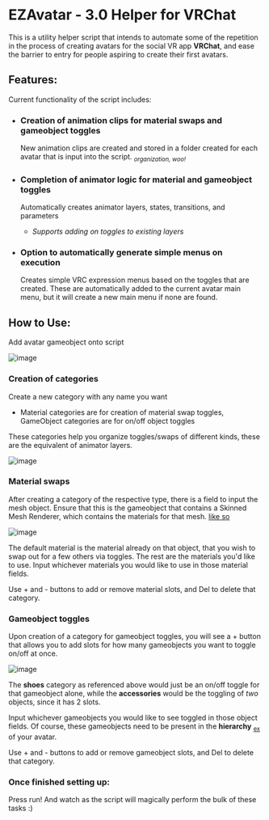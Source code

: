 # EZAvatar - 3.0 Helper for VRChat
This is a utility helper script that intends to automate some of the repetition in the process of creating avatars for the social VR app **VRChat**, and ease the barrier to entry for people aspiring to create their first avatars.

## Features: 
Current functionality of the script includes:

- ### Creation of animation clips for material swaps and gameobject toggles

  New animation clips are created and stored in a folder created for each avatar that is input into the script. <sub> *organization, woo!* <sub>

- ### Completion of animator logic for material and gameobject toggles 
  
  Automatically creates animator layers, states, transitions, and parameters
  
  - _Supports adding on toggles to existing layers_
  
- ### Option to automatically generate simple menus on execution
  
  Creates simple VRC expression menus based on the toggles that are created. 
  These are automatically added to the current avatar main menu, but it will create a new main menu
  if none are found.

## How to Use:

Add avatar gameobject onto script

![image](https://github.com/NinDevs/EZAvatar/assets/109317890/d73ae9d3-d5b9-40d8-b364-c7c3efb3c34d)
  
### Creation of categories
  
Create a new category with any name you want 
  - Material categories are for creation of material swap toggles, GameObject categories are for on/off object toggles
  
These categories help you organize toggles/swaps of different kinds, these are the equivalent of animator layers.
  
![image](https://github.com/NinDevs/EZAvatar/assets/109317890/4009ee76-f1f3-4337-8196-3829bd7bd62b)

  ### Material swaps
  
  After creating a category of the respective type, there is a field to input the mesh object. 
  Ensure that this is the gameobject that contains a Skinned Mesh Renderer, which contains the materials for that mesh. [like so](https://github.com/NinDevs/EZAvatar/assets/109317890/df196720-8b63-4285-afff-d8b643150744)

  ![image](https://github.com/NinDevs/EZAvatar/assets/109317890/c6e0377f-2d89-463f-a630-fad0efeed21c)

  The default material is the material already on that object, that you wish to swap out for a few others via toggles. The rest are the materials you'd like to use. 
  Input whichever materials you would like to use in those material fields.

  Use + and - buttons to add or remove material slots, and Del to delete that category.

  ### Gameobject toggles
  
  Upon creation of a category for gameobject toggles, you will see a + button that allows you to add slots for how many gameobjects you want to toggle on/off at once.

  ![image](https://github.com/NinDevs/EZAvatar/assets/109317890/f8008029-669b-450c-887b-596dfcf649e4)

  The **shoes** category as referenced above would just be an on/off toggle for that gameobject alone,
  while the **accessories** would be the toggling of *two* objects, since it has 2 slots. 

  Input whichever gameobjects you would like to see toggled in those object fields. Of course, these gameobjects need to be present in the **hierarchy** <sub>[ex](https://github.com/NinDevs/EZAvatar/assets/109317890/cf201fec-db9c-4289-a5dc-9154ebba3d53)
</sub>
  of your avatar.
  
  Use + and - buttons to add or remove gameobject slots, and Del to delete that category.

  ### Once finished setting up:
  Press run! And watch as the script will magically perform the bulk of these tasks :)
  


